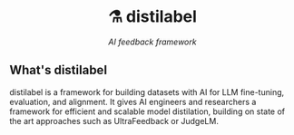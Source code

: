  <div align="center">
   <h1>⚗️ distilabel</h1>
   <p>
     <em>AI feedback framework</em>
   </p>
 </div>

## What's distilabel
distilabel is a framework for building datasets with AI for LLM fine-tuning, evaluation, and alignment. It gives AI engineers and researchers a framework for efficient and scalable model distilation, building on state of the art approaches such as UltraFeedback or JudgeLM.


